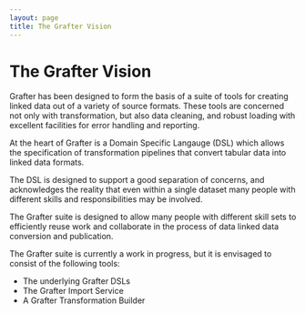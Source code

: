 ```yaml
---
layout: page
title: The Grafter Vision
---
```


# The Grafter Vision

Grafter has been designed to form the basis of a suite of tools for
creating linked data out of a variety of source formats.  These tools
are concerned not only with transformation, but also data cleaning,
and robust loading with excellent facilities for error handling and
reporting.

At the heart of Grafter is a Domain Specific Langauge (DSL) which
allows the specification of transformation pipelines that convert
tabular data into linked data formats.

The DSL is designed to support a good separation of concerns, and
acknowledges the reality that even within a single dataset many people
with different skills and responsibilities may be involved.

The Grafter suite is designed to allow many people with different
skill sets to efficiently reuse work and collaborate in the process of
data linked data conversion and publication.

The Grafter suite is currently a work in progress, but it is envisaged
to consist of the following tools:

- The underlying Grafter DSLs
- The Grafter Import Service
- A Grafter Transformation Builder
